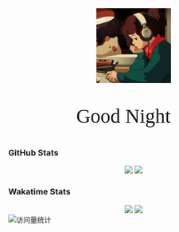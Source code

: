 <!--
**Beauchamp-West/Beauchamp-West** is a ✨ _special_ ✨ repository because its `README.md` (this file) appears on your GitHub profile.

Here are some ideas to get you started:

- 🔭 I’m currently working on ...
- 🌱 I’m currently learning ...
- 👯 I’m looking to collaborate on ...
- 🤔 I’m looking for help with ...
- 💬 Ask me about ...
- 📫 How to reach me: ...
- 😄 Pronouns: ...
- ⚡ Fun fact: ...
-->

<!-- knock code pictures 敲代码的图片 -->
<div align="center">
  <img height=150 src="https://github.com/Beauchamp-West/Beauchamp-West/blob/main/IMG_1996.JPG" /><br>
  <p style="font-family:times,serif;font-size:30pt">Good Night 🌙</p>
</div>

### GitHub Stats
<!--
[![Leo's GitHub stats card](https://github-readme-stats.vercel.app/api?username=yqlu1015)](https://github.com/anuraghazra/github-readme-stats)
![Top Langs](https://github-readme-stats.vercel.app/api/top-langs/?username=yqlu1015&layout=compact)
-->
<div align="center">
  <img align="" height=180 src="https://github-readme-stats.vercel.app/api?username=Beauchamp-West&hide_title=true&hide_border=false&show_icons=true&include_all_commits=true&theme=default&hide=" />
  <img align="" height=180 src="https://github-readme-stats.vercel.app/api/top-langs/?username=Beauchamp-West&hide_title=false&hide_border=false&layout=compact&langs_count=6&theme=default" />
<!--   <img align="" src="https://github-readme-stats-git-master-beauchamp-wests-projects.vercel.app/api/wakatime?username=leo_lu&hide_border=false&layout=compact&lang_count=4" /><br> -->
</div>

### Wakatime Stats
<div align="center">
  <a href="https://wakatime.com">
    <img height=300 src="https://wakatime.com/share/@leo_lu/a615843f-b3fc-457f-b3cc-e154b7b6d69e.svg" /></a>
  <a href="https://wakatime.com">
    <img height=300 src="https://wakatime.com/share/@leo_lu/2af2a8ee-3c7a-4745-a10a-f6951b6fdf23.svg" /></a>
<!--   <a href="https://wakatime.com">
    <img height=300 src="https://wakatime.com/share/@leo_lu/b29f5b13-230c-4cce-bfd6-4bbd8d33aa8b.svg" /></a>
  <a href="https://wakatime.com">
    <img height=300 src="https://wakatime.com/share/@leo_lu/f9a9d3ed-c5a5-4b2b-bfc8-462cd04bac87.svg" /></a> -->
</div>

<!-- profile logo 个人资料徽标 -->
<div align="left">
  <img src="https://komarev.com/ghpvc/?username=Beauchamp-West&label=Views&color=0e75b6&style=flat" alt="访问量统计" />
</div>
